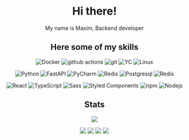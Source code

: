 

<div align="center">
   <p>
  <h1>Hi there! </h1>
   <p>My name is Maxim, Backend developer</p>

   <h2>Here some of my skills</h2>
  <img alt="Docker" src="https://img.shields.io/badge/-Docker-46a2f1?style=flat-square&logo=docker&logoColor=white" />
  <img alt="github actions" src="https://img.shields.io/badge/-Github_Actions-2088FF?style=flat-square&logo=github-actions&logoColor=white" />
  <img alt="git" src="https://img.shields.io/badge/-Git-F05032?style=flat-square&logo=git&logoColor=white" />
  <img alt="YC" src="https://img.shields.io/badge/-YandexCloud-1E90FF?style=flat-square&logo=yandexcloud&logoColor=white" />
  <img alt="Linux" src="https://img.shields.io/badge/-Linux-696969?style=flat-square&logo=linux&logoColor=white" />
  </p>
  <p>
  <img alt="Python" src="https://img.shields.io/badge/-Python-4682B4?style=flat-square&logo=python&logoColor=white">
  <img alt="FastAPI" src="https://img.shields.io/badge/-FastAPI-20B2AA?style=flat-square&logo=fastapi&logoColor=white">
  <img alt="PyCharm" src="https://img.shields.io/badge/-PyCharm-3CB371?style=flat-square&logo=pycharm&logoColor=white">
  <img alt="Redis" src="https://img.shields.io/badge/-NGINX-3CB371?style=flat-square&logo=nginx&logoColor=white">
  <img alt="Postgresql" src="https://img.shields.io/badge/-PostgreSQL-4682B4?style=flat-square&logo=postgresql&logoColor=white">
  <img alt="Redis" src="https://img.shields.io/badge/-Redis-DC143C?style=flat-square&logo=redis&logoColor=white">

  </p>
 
  <p>
  <img alt="React" src="https://img.shields.io/badge/-React-45b8d8?style=flat-square&logo=react&logoColor=white" />
  <img alt="TypeScript" src="https://img.shields.io/badge/-TypeScript-007ACC?style=flat-square&logo=typescript&logoColor=white" />
  <img alt="Sass" src="https://img.shields.io/badge/-Sass-CC6699?style=flat-square&logo=sass&logoColor=white" />
  <img alt="Styled Components" src="https://img.shields.io/badge/-Styled_Components-db7092?style=flat-square&logo=styled-components&logoColor=white" />
  <img alt="npm" src="https://img.shields.io/badge/-NPM-CB3837?style=flat-square&logo=npm&logoColor=white" />
  <img alt="Nodejs" src="https://img.shields.io/badge/-Nodejs-43853d?style=flat-square&logo=Node.js&logoColor=white" />
</p>
      <h2>Stats</h2>
        <img src="https://github-readme-stats.vercel.app/api?username=maplexx14&show_icons=true&theme=radical&include_all_commits=true">
  <div align="center">
     
   ![](https://github-profile-summary-cards.vercel.app/api/cards/most-commit-language?username=maplexx14&theme=dark)
   ![](https://github-profile-summary-cards.vercel.app/api/cards/repos-per-language?username=maplexx14&theme=dark)
   ![](https://github-profile-summary-cards.vercel.app/api/cards/stats?username=maplexx14&theme=dark)
   ![](https://github-profile-summary-cards.vercel.app/api/cards/productive-time?username=maplexx14&theme=dark)
  </div>
  

</div>




